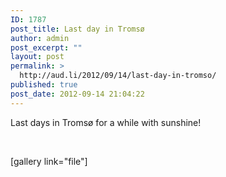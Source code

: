 ```yaml
---
ID: 1787
post_title: Last day in Tromsø
author: admin
post_excerpt: ""
layout: post
permalink: >
  http://aud.li/2012/09/14/last-day-in-tromso/
published: true
post_date: 2012-09-14 21:04:22
---
```

Last days in Tromsø for a while with sunshine!

&nbsp;

[gallery link="file"]

&nbsp;